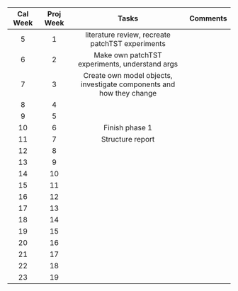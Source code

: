 | Cal Week | Proj Week | Tasks | Comments |
|:--------:|:---------:|:-----:|:--------:|
| 5        | 1         |literature review, recreate patchTST experiments |          |
| 6        | 2         |Make own patchTST experiments, understand args       |          |
| 7        | 3         |Create own model objects, investigate components and how they change|          |
| 8        | 4         |       |          |
| 9        | 5         |       |          |
| 10       | 6         |Finish phase 1       |          |
| 11       | 7         |Structure report       |          |
| 12       | 8         |       |          |
| 13       | 9         |       |          |
| 14       | 10        |       |          |
| 15       | 11        |       |          |
| 16       | 12        |       |          |
| 17       | 13        |       |          |
| 18       | 14        |       |          |
| 19       | 15        |       |          |
| 20       | 16        |       |          |
| 21       | 17        |       |          |
| 22       | 18        |       |          |
| 23       | 19        |       |          |
